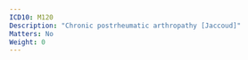 ```yaml
---
ICD10: M120
Description: "Chronic postrheumatic arthropathy [Jaccoud]"
Matters: No
Weight: 0
---
```

